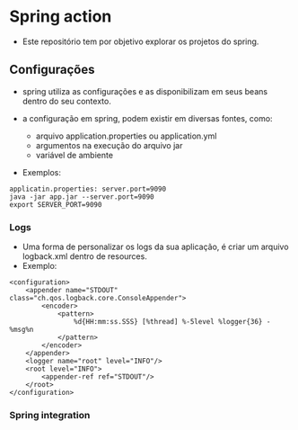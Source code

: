 # Spring action
- Este repositório tem por objetivo explorar os projetos do spring.

## Configurações
- spring utiliza as configurações e as disponibilizam em seus beans dentro do seu contexto.
- a configuração em spring, podem existir em diversas fontes, como:
  - arquivo application.properties ou application.yml
  - argumentos na execução do arquivo jar
  - variável de ambiente

- Exemplos:
```
applicatin.properties: server.port=9090
java -jar app.jar --server.port=9090
export SERVER_PORT=9090
```

### Logs
- Uma forma de personalizar os logs da sua aplicação, é criar um arquivo logback.xml dentro de resources.
- Exemplo:
```
<configuration>
    <appender name="STDOUT" class="ch.qos.logback.core.ConsoleAppender">
        <encoder>
            <pattern>
                %d{HH:mm:ss.SSS} [%thread] %-5level %logger{36} -%msg%n
            </pattern>
        </encoder>
    </appender>
    <logger name="root" level="INFO"/>
    <root level="INFO">
        <appender-ref ref="STDOUT"/>
    </root>
</configuration>
```
### Spring integration
